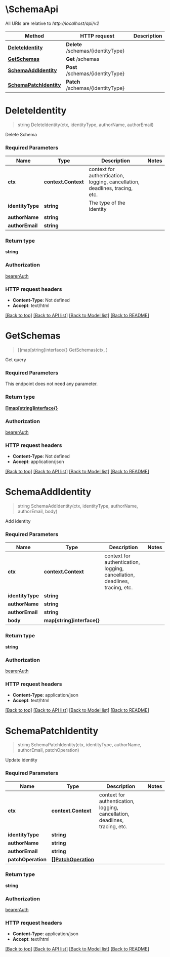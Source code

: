 # \SchemaApi

All URIs are relative to *http://localhost/api/v2*

Method | HTTP request | Description
------------- | ------------- | -------------
[**DeleteIdentity**](SchemaApi.md#DeleteIdentity) | **Delete** /schemas/{identityType} | 
[**GetSchemas**](SchemaApi.md#GetSchemas) | **Get** /schemas | 
[**SchemaAddIdentity**](SchemaApi.md#SchemaAddIdentity) | **Post** /schemas/{identityType} | 
[**SchemaPatchIdentity**](SchemaApi.md#SchemaPatchIdentity) | **Patch** /schemas/{identityType} | 


# **DeleteIdentity**
> string DeleteIdentity(ctx, identityType, authorName, authorEmail)


Delete Schema

### Required Parameters

Name | Type | Description  | Notes
------------- | ------------- | ------------- | -------------
 **ctx** | **context.Context** | context for authentication, logging, cancellation, deadlines, tracing, etc.
  **identityType** | **string**| The type of the identity | 
  **authorName** | **string**|  | 
  **authorEmail** | **string**|  | 

### Return type

**string**

### Authorization

[bearerAuth](../README.md#bearerAuth)

### HTTP request headers

 - **Content-Type**: Not defined
 - **Accept**: text/html

[[Back to top]](#) [[Back to API list]](../README.md#documentation-for-api-endpoints) [[Back to Model list]](../README.md#documentation-for-models) [[Back to README]](../README.md)

# **GetSchemas**
> []map[string]interface{} GetSchemas(ctx, )


Get query

### Required Parameters
This endpoint does not need any parameter.

### Return type

[**[]map[string]interface{}**](map[string]interface{}.md)

### Authorization

[bearerAuth](../README.md#bearerAuth)

### HTTP request headers

 - **Content-Type**: Not defined
 - **Accept**: application/json

[[Back to top]](#) [[Back to API list]](../README.md#documentation-for-api-endpoints) [[Back to Model list]](../README.md#documentation-for-models) [[Back to README]](../README.md)

# **SchemaAddIdentity**
> string SchemaAddIdentity(ctx, identityType, authorName, authorEmail, body)


Add identity

### Required Parameters

Name | Type | Description  | Notes
------------- | ------------- | ------------- | -------------
 **ctx** | **context.Context** | context for authentication, logging, cancellation, deadlines, tracing, etc.
  **identityType** | **string**|  | 
  **authorName** | **string**|  | 
  **authorEmail** | **string**|  | 
  **body** | **map[string]interface{}**|  | 

### Return type

**string**

### Authorization

[bearerAuth](../README.md#bearerAuth)

### HTTP request headers

 - **Content-Type**: application/json
 - **Accept**: text/html

[[Back to top]](#) [[Back to API list]](../README.md#documentation-for-api-endpoints) [[Back to Model list]](../README.md#documentation-for-models) [[Back to README]](../README.md)

# **SchemaPatchIdentity**
> string SchemaPatchIdentity(ctx, identityType, authorName, authorEmail, patchOperation)


Update identity

### Required Parameters

Name | Type | Description  | Notes
------------- | ------------- | ------------- | -------------
 **ctx** | **context.Context** | context for authentication, logging, cancellation, deadlines, tracing, etc.
  **identityType** | **string**|  | 
  **authorName** | **string**|  | 
  **authorEmail** | **string**|  | 
  **patchOperation** | [**[]PatchOperation**](array.md)|  | 

### Return type

**string**

### Authorization

[bearerAuth](../README.md#bearerAuth)

### HTTP request headers

 - **Content-Type**: application/json
 - **Accept**: text/html

[[Back to top]](#) [[Back to API list]](../README.md#documentation-for-api-endpoints) [[Back to Model list]](../README.md#documentation-for-models) [[Back to README]](../README.md)

